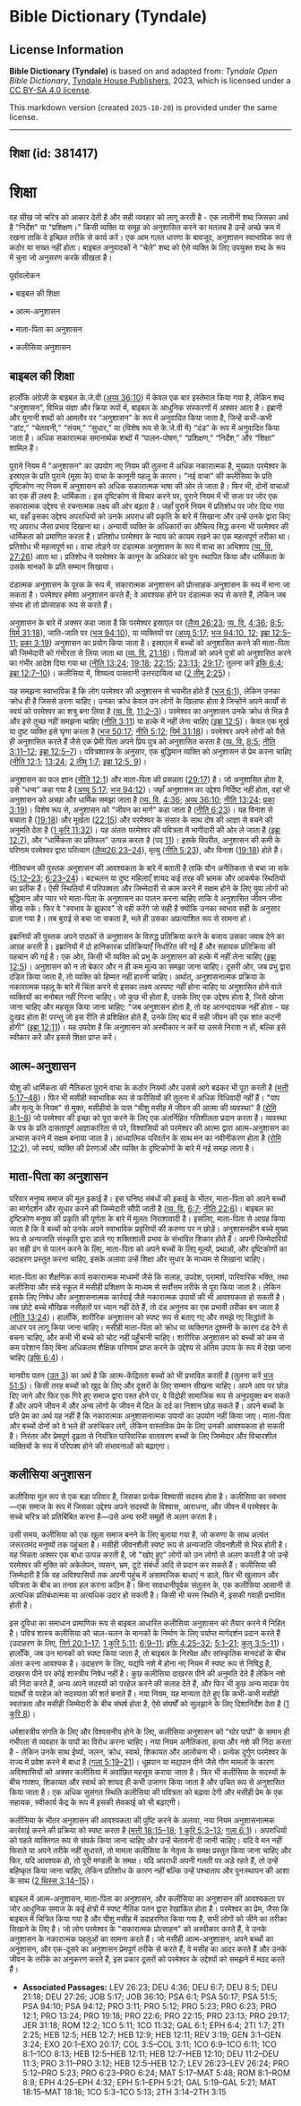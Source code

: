# Bible Dictionary (Tyndale)

## License Information

**Bible Dictionary (Tyndale)** is based on and adapted from: _Tyndale Open Bible Dictionary_, [Tyndale House Publishers](https://tyndaleopenresources.com/), 2023, which is licensed under a [CC BY-SA 4.0 license](https://creativecommons.org/licenses/by-sa/4.0/legalcode.en).

This markdown version (created `2025-10-20`) is provided under the same license.



--------------------------------

## शिक्षा (id: 381417)

शिक्षा
======

वह सीख जो चरित्र को आकार देती है और सही व्यवहार को लागू करती है \- एक लातीनी शब्द जिसका अर्थ है "निर्देश" या "प्रशिक्षण।" किसी व्यक्ति या समूह को अनुशासित करने का मतलब है उन्हें अच्छे क्रम में रखना ताकि वे इच्छित तरीके से कार्य करें। एक आम गलत धारणा के बावजूद, अनुशासन स्वाभाविक रूप से कठोर या सख्त नहीं होता। बाइबल अनुवादकों ने “चेले” शब्द को ऐसे व्यक्ति के लिए उपयुक्त शब्द के रूप में चुना जो अनुसरण करके सीखता है।

पूर्वावलोकन

• बाइबल की शिक्षा

• आत्म\-अनुशासन

• माता\-पिता का अनुशासन

• कलीसिया अनुशासन

बाइबल की शिक्षा
---------------

हालाँकि अंग्रेज़ी के बाइबल के.जे.वी ([अय्य 36:10](https://ref.ly/Job36:10)) में केवल एक बार इस्तेमाल किया गया है, लेकिन शब्द “अनुशासन”, विभिन्न संज्ञा और क्रिया रूपों में, बाइबल के आधुनिक संस्करणों में अक्सर आता है। इब्रानी और युनानी शब्दों को आमतौर पर “अनुशासन” के रूप में अनुवादित किया जाता है, जिन्हें कभी\-कभी “डांट,” “चेतावनी,” “संयम,” “सुधार,” या (विशेष रूप से के.जे.वी में) “दंड” के रूप में अनुवादित किया जाता है। अधिक सकारात्मक समानार्थक शब्दों में “पालन\-पोषण,” “प्रशिक्षण,” “निर्देश,” और “शिक्षा” शामिल हैं।

पुराने नियम में "अनुशासन" का उपयोग नए नियम की तुलना में अधिक नकारात्मक है, मुख्यतः परमेश्वर के इस्राएल के प्रति पुराने (मूसा के) वाचा के कानूनी पहलू के कारण। "नई वाचा" की कलीसिया के प्रति दृष्टिकोण नए नियम में अनुशासन को अधिक सकारात्मक भाषा की ओर ले जाता है। फिर भी, दोनों वाचाओं का एक ही लक्ष्य है: धार्मिकता। इस दृष्टिकोण से विचार करने पर, पुराने नियम में भी सजा पर जोर एक सकारात्मक उद्देश्य से रचनात्मक लक्ष्य की ओर बढ़ता है। जहाँ पुराने नियम में प्रतिशोध पर जोर दिया गया था, वहाँ इसका उद्देश्य अपराधियों को उनके अपराध की प्रकृति के बारे में सिखाना और उन्हें उनके द्वारा किए गए अपराध जैसा प्रभाव दिखाना था। अन्यायी व्यक्ति के अधिकारों का औचित्य सिद्ध करना भी परमेश्वर की धार्मिकता को प्रमाणित करता है। प्रतिशोध परमेश्वर के न्याय को कायम रखने का एक महत्वपूर्ण तरीका था। प्रतिशोध भी महत्वपूर्ण था। वाचा तोड़ने पर दंडात्मक अनुशासन के रूप में वाचा का अभिशाप ([व्य. वि. 27:26](https://ref.ly/Deut27:26)) आता था। प्रतिशोध ने परमेश्वर के कानून के अधिकार को पुनः स्थापित किया और धार्मिकता के उसके मानकों के प्रति सम्मान सिखाया।

दंडात्मक अनुशासन के पूरक के रूप में, सकारात्मक अनुशासन को प्रोत्साहक अनुशासन के रूप में माना जा सकता है। परमेश्वर हमेशा अनुशासन करते हैं; वे आवश्यक होने पर दंडात्मक रूप से करते हैं, लेकिन जब संभव हो तो प्रोत्साहक रूप से करते हैं।

अनुशासन के बारे में अक्सर कहा जाता है कि परमेश्वर इस्राएल पर ([लैव्य 26:23](https://ref.ly/Lev26:23); [व्य. वि.](https://ref.ly/Deut27:26) [4:36](https://ref.ly/Deut4:36); [8:5](https://ref.ly/Deut8:5); [यिर्म 31:18](https://ref.ly/Jer31:18)), जाति\-जाति पर ([भज 94:10](https://ref.ly/Ps94:10)), या व्यक्तियों पर ([अय्यू 5:17](https://ref.ly/Job5:17); [भज 94:10, 12](https://ref.ly/Ps94:10,Ps94:12); [इब्रा 12:5–11](https://ref.ly/Heb12:5-Heb12:11); [प्रका 3:19](https://ref.ly/Rev3:19)) अनुशासन का प्रयोग किया जाता है। इस्राएल में बच्चों को अनुशासित करने की माता\-पिता की जिम्मेदारी को गंभीरता से लिया जाता था ([व्य. वि.](https://ref.ly/Deut27:26) [21:18](https://ref.ly/Deut21:18))। पिताओं को अपने पुत्रों को अनुशासित करने का गंभीर आदेश दिया गया था ([नीति 13:24](https://ref.ly/Prov13:24); [19:18](https://ref.ly/Prov19:18); [22:15](https://ref.ly/Prov22:15); [23:13](https://ref.ly/Prov23:13); [29:17](https://ref.ly/Prov29:17); तुलना करें [इफि 6:4](https://ref.ly/Eph6:4); [इब्रा 12:7–10](https://ref.ly/Heb12:7-Heb12:10))। कलीसिया में, शिष्यत्व पासवानी उत्तरदायित्व था ([2 तीमु 2:25](https://ref.ly/2Tim2:25))।

यह समझना स्वाभाविक है कि लोग परमेश्वर की अनुशासन से भयभीत होते हैं ([भज 6:1](https://ref.ly/Ps6:1)), लेकिन उनका क्रोध ही है जिससे डरना चाहिए। उनका क्रोध केवल उन लोगों के खिलाफ होता है जिन्होंने अपने कार्यों से स्वयं को परमेश्वर का शत्रु बना लिया है ([व्य. वि.](https://ref.ly/Deut27:26) [11:2–3](https://ref.ly/Deut11:2-Deut11:3))। परमेश्वर का अनुशासन उनके क्रोध से भिन्न है और इसे तुच्छ नहीं समझना चाहिए ([नीति 3:11](https://ref.ly/Prov3:11)) या हल्के में नहीं लेना चाहिए ([इब्रा 12:5](https://ref.ly/Heb12:5))। केवल एक मूर्ख या दुष्ट व्यक्ति इसे घृणा करता है ([भज 50:17](https://ref.ly/Ps50:17); [नीति 5:12](https://ref.ly/Prov5:12); [यिर्म 31:18](https://ref.ly/Jer31:18))। परमेश्वर अपने लोगों को वैसे ही अनुशासित करते हैं जैसे एक प्रेमी पिता अपने प्रिय पुत्र को अनुशासित करता है ([व्य. वि.](https://ref.ly/Deut27:26) [8:5](https://ref.ly/Deut8:5); [नीति 3:11–12](https://ref.ly/Prov3:11-Prov3:12); [इब्रा 12:5–7](https://ref.ly/Heb12:5-Heb12:7))। पवित्रशास्त्र के अनुसार, एक बुद्धिमान व्यक्ति को अनुशासन से प्रेम करना चाहिए ([नीति 12:1](https://ref.ly/Prov12:1); [13:24](https://ref.ly/Prov13:24); [2 तीमु 1:7](https://ref.ly/2Tim1:7); [इब्रा 12:5, 9](https://ref.ly/Heb12:5,Heb12:9))।

अनुशासन का फल ज्ञान ([नीति 12:1](https://ref.ly/Prov12:1)) और माता\-पिता की प्रसन्नता ([29:17](https://ref.ly/Prov29:17)) है। जो अनुशासित होता है, उसे “धन्य” कहा गया है ([अय्यू 5:17](https://ref.ly/Job5:17); [भज 94:12](https://ref.ly/Ps94:12))। जहाँ अनुशासन का उद्देश्य निर्दिष्ट नहीं होता, वहां भी अनुशासन को अच्छा और धार्मिक समझा जाता है ([व्य. वि.](https://ref.ly/Deut27:26) [4:36](https://ref.ly/Deut4:36); [अय्य 36:10](https://ref.ly/Job36:10); [नीति 13:24](https://ref.ly/Prov13:24); [प्रका 3:19](https://ref.ly/Rev3:19))। विशेष रूप से, अनुशासन को “जीवन का मार्ग” कहा जाता है ([नीति 6:23](https://ref.ly/Prov6:23))। यह विनाश से बचाता है ([19:18](https://ref.ly/Prov19:18)) और मूर्खता ([22:15](https://ref.ly/Prov22:15)) और परमेश्वर के संसार के साथ दोष की आज्ञा से बचने की अनुमति देता है ([1 कुरि 11:32](https://ref.ly/1Cor11:32))। यह अंततः परमेश्वर की पवित्रता में भागीदारी की ओर ले जाता है ([इब्रा 12:7](https://ref.ly/Heb12:7)), और “धार्मिकता का प्रतिफल" उत्पन्न करता है (पद [11](https://ref.ly/Heb12:11))। इसके विपरीत, अनुशासन की कमी के परिणाम परमेश्वर द्वारा परित्याग ([लैव्य26:23–24](https://ref.ly/Lev26:23-Lev26:24)), मृत्यु ([नीति 5:23](https://ref.ly/Prov5:23)), और विनाश ([19:18](https://ref.ly/Prov19:18)) होते हैं।

नीतिवचन की पुस्तक अनुशासन की आवश्यकता के बारे में बताती है ताकि यौन अनैतिकता से बचा जा सके ([5:12–23](https://ref.ly/Prov5:12-Prov5:23); [6:23–24](https://ref.ly/Prov6:23-Prov6:24))। बदचलन या दुष्ट महिलाएँ शायद कई तरह की भ्रामक और आकर्षक स्थितियों का प्रतीक हैं। ऐसी स्थितियों में परिपक्वता और जिम्मेदारी से काम करने में सक्षम होने के लिए युवा लोगों को बुद्धिमान और प्यार भरे माता\-पिता के अनुशासन का पालन करना चाहिए ताकि वे अनुशासित जीवन जीना सीख सकें। फिर वे "स्वभाव के झुकाव" से वही करेंगे जो सही है क्योंकि उनका स्वभाव सही के अनुसार ढाला गया है। तब बुराई से बचा जा सकता है, भले ही उसका अप्रत्याशित रूप से सामना हो।

इब्रानियों की पुस्तक अपने पाठकों से अनुशासन के विरुद्ध प्रतिक्रिया करने के बजाय उसका जवाब देने का आग्रह करती है। इब्रानियों में दो हानिकारक प्रतिक्रियाएँ निर्धारित की गई हैं और सहायक प्रतिक्रिया की पहचान की गई है। एक ओर, किसी भी व्यक्ति को प्रभु के अनुशासन को हल्के में नहीं लेना चाहिए ([इब्रा 12:5](https://ref.ly/Heb12:5))। अनुशासन को न तो बेकार और न ही कम मूल्य का समझा जाना चाहिए। दूसरी ओर, जब प्रभु द्वारा दंडित किया जाता है, तो व्यक्ति को हिम्मत नहीं हारनी चाहिए। अर्थात्, अनुशासनात्मक प्रक्रिया के नकारात्मक पहलू के बारे में चिंता करने से इसका लक्ष्य अस्पष्ट नहीं होना चाहिए या अनुशासित होने वाले व्यक्तियों का मनोबल नहीं गिरना चाहिए। जो कुछ भी होता है, उसके लिए एक उद्देश्य होता है, जिसे खोजा जाना चाहिए और महसूस किया जाना चाहिए: "जब अनुशासन होता है, तो वह आनन्ददायक नहीं होता \- यह दुःखद होता है! परन्तु जो इस रीति से प्रशिक्षित होते हैं, उनके लिए बाद में सही जीवन की एक शांत कटनी होगी" ([इब्रा 12](https://ref.ly/Heb12:5)[:11](https://ref.ly/Heb12:11))। यह उपदेश है कि अनुशासन को अस्वीकार न करें या उससे निराश न हों, बल्कि इसे स्वीकार करें और इससे शिक्षा प्राप्त करें।

आत्म\-अनुशासन
-------------

यीशु की धार्मिकता की नैतिकता पुराने वाचा के कठोर नियमों और उससे आगे बढकर भी पूरा करती है ([मत्ती 5:17–48](https://ref.ly/Matt5:17-Matt5:48))। फिर भी मसीही स्वाभाविक रूप से फरीसियों की तुलना में अधिक विधिवादी नहीं हैं। "पाप और मृत्यु के नियम" से मुक्त, मसीहीयो के पास "यीशु मसीह में जीवन की आत्मा की व्यवस्था" है ([रोमि 8:1–8](https://ref.ly/Rom8:1-Rom8:8)) जो परमेश्वर की इच्छा को पूरा करने के लिए एक अंतर्निहित गतिशीलता प्रदान करता है। व्यवस्था के पत्र के प्रति दासतापूर्ण आज्ञाकारिता से परे, विश्वासियों को परमेश्वर की आत्मा द्वारा आत्म\-अनुशासन का अभ्यास करने में सक्षम बनाया जाता है। आध्यात्मिक परिवर्तन के साथ मन का नवीनीकरण होता है ([रोमि 12:2](https://ref.ly/Rom12:2)), जो स्वयं, व्यक्ति की प्रेरणाओं और व्यक्ति के दृष्टिकोणों के बारे में नई समझ लाता है।

माता\-पिता का अनुशासन
---------------------

परिवार मनुष्य समाज की मूल इकाई है। इस घनिष्ठ संबंधों की इकाई के भीतर, माता\-पिता को अपने बच्चों का मार्गदर्शन और सुधार करने की जिम्मेदारी सौंपी जाती है ([व्य. वि.](https://ref.ly/Deut27:26) [6:7](https://ref.ly/Deut6:7); [नीति 22:6](https://ref.ly/Prov22:6))। बाइबल का दृष्टिकोण मनुष्य की प्रकृति की पूर्णता के बारे में मूलतः निराशावादी है। इसलिए, माता\-पिता से आग्रह किया जाता है कि वे बच्चों को उनके अपने स्वाभाविक प्रवृत्तियों की करुणा पर न छोड़ें। अनुशासनहीन बच्चे मुख्य रूप से अन्यजाति संस्कृति द्वारा डाले गए शक्तिशाली प्रभाव के संभावित शिकार होते हैं। अपनी जिम्मेदारियों का सही ढंग से पालन करने के लिए, माता\-पिता को अपने बच्चों के लिए मूल्यों, प्रथाओं, और दृष्टिकोणों का उदाहरण प्रस्तुत करना चाहिए, इसके अलावा उन्हें शिक्षा और सुधार के माध्यम से सिखाना चाहिए।

माता\-पिता का शैक्षणिक कार्य सकारात्मक माध्यमों जैसे कि सलाह, उपदेश, परामर्श, पारिवारिक भक्ति, तथा कलीसिया और संडे स्कूल में मसीही प्रशिक्षण के माध्यम से सर्वोत्तम तरीके से पूरा किया जाता है। लेकिन इसके लिए निषेध और अनुशासनात्मक कार्रवाई जैसे नकारात्मक उपायों की भी आवश्यकता हो सकती है। जब छोटे बच्चे मौखिक नसीहतों पर ध्यान नहीं देते हैं, तो दंड अनुनय का एक प्रभावी तरीका बन जाता है ([नीति 13:24](https://ref.ly/Prov13:24))। हालाँकि, शारीरिक अनुशासन को स्पष्ट रूप से बताए गए और समझे गए सिद्धांतों के आधार पर लागू किया जाना चाहिए। मसीही माता\-पिता को क्रोध या व्यक्तिगत दुश्मनी के कारण दंड देने से बचना चाहिए, और कभी भी बच्चे को चोट नहीं पहुँचानी चाहिए। शारीरिक अनुशासन को बच्चों को कम से कम परेशान किए बिना अधिकतम शैक्षिक परिणाम प्राप्त करने के उद्देश्य से अंतिम उपाय के रूप में देखा जाना चाहिए ([इफि 6:4](https://ref.ly/Eph6:4))।

मानवीय पतन ([उत 3](https://ref.ly/Gen3:1-Gen3:24)) का अर्थ है कि आत्म\-केंद्रितता बच्चों को भी प्रभावित करती है (तुलना करें [भज 51:5](https://ref.ly/Ps51:5))। किसी तरह बच्चों को खुद के लिए और दूसरों के लिए सम्मान सीखना चाहिए। अपने आप पर छोड़ दिए जाने और फिर एक गिरे हुए समाज द्वारा पस्त होने पर, वे विद्रोही सामाजिक रूप से अनुपयुक्त बन सकते हैं और अपने जीवन में और अन्य लोगों के जीवन में दिल के दर्द का निशान छोड़ सकते हैं। अपने बच्चों के प्रति प्रेम का अर्थ यह नहीं है कि नकारात्मक अनुशासनात्मक उपायों का उपयोग नहीं किया जाए। माता\-पिता और बच्चों दोनों को वे भले ही अरुचिकर लगें, लेकिन वास्तविक प्रेम के लिए उनकी आवश्यकता हो सकती है। निरंतर और प्रेमपूर्ण दृढ़ता से नियंत्रित पारिवारिक वातावरण बच्चों के लिए जिम्मेदार और विचारशील व्यक्तियों के रूप में परिपक्व होने की संभावनाओं को बढ़ाएगा।

कलीसिया अनुशासन
---------------

कलीसिया मूल रूप से एक बड़ा परिवार है, जिसका प्रत्येक विश्वासी सदस्य होता है। कलीसिया का स्वभाव—एक समाज के रूप में जिसका उद्देश्य अपने सदस्यों के विश्वास, आराधना, और जीवन में परमेश्वर के सच्चे चरित्र को प्रतिबिंबित करना है—उसे अन्य सभी समूहों से अलग करता है।

उसी समय, कलीसिया को एक खुला समाज बनने के लिए बुलाया गया है, जो करुणा के साथ अत्यंत जरूरतमंद मनुष्यों तक पहुंचता है। मसीही जीवनशैली स्पष्ट रूप से अन्यजाति जीवनशैली से भिन्न होती है। यह भिन्नता अक्सर एक बाधा उत्पन्न करती है, जो "खोए हुए" लोगों को उन लोगों से अलग करती है जो उन्हें परमेश्वर की मुक्ति को अकेलेपन, व्यसन, भ्रम, टूटे संबंधों आदि से प्रदान कर सकते हैं। कलीसिया की जिम्मेदारी है कि वह अविश्वासियों तक अपनी पहुंच में असामाजिक बाधाएं न डाले, फिर भी खुलापन और पवित्रता के बीच का तनाव हल करना कठिन है। बिना सावधानीपूर्वक संतुलन के, एक कलीसिया आसानी से अत्यधिक प्रतिबंधात्मक या अत्यधिक उदार हो सकती है। किसी भी चरम स्थिति में, इसकी गवाही प्रभावित होती है।

इस दुविधा का समाधान प्रामाणिक रूप से बाइबल आधारित कलीसिया अनुशासन को तैयार करने में निहित है। पवित्र शास्त्र कलीसिया को चाल\-चलन के मानकों के निर्माण के लिए पर्याप्त मार्गदर्शन प्रदान करते हैं (उदाहरण के लिए, [निर्ग 20:1–17](https://ref.ly/Exod20:1-Exod20:17); [1 कुरि 5:11](https://ref.ly/1Cor5:11); [6:9–11](https://ref.ly/1Cor6:9-1Cor6:11); [इफि 4:25–32](https://ref.ly/Eph4:25-Eph4:32); [5:1–21](https://ref.ly/Eph5:1-Eph5:21); [कुलु 3:5–11](https://ref.ly/Col3:5-Col3:11))। हालाँकि, जब उन मानकों को स्पष्ट किया जाता है, तो बाइबल के निरपेक्ष और सांस्कृतिक मानदंडों के बीच अंतर करना आवश्यक है। उदाहरण के लिए, यद्यपि नशे में होना नए नियम में स्पष्ट रूप से निषिद्ध है, दाखरस पीने पर कोई शास्त्रीय निषेध नहीं है। कुछ कलीसिया दाखरस पीने की अनुमति देते हैं लेकिन नशे की निंदा करते हैं, अन्य अपने सदस्यों को परहेज़ करने की सलाह देते हैं, और फिर भी कुछ अन्य मादक पेय पदार्थों से परहेज़ को सदस्यता की शर्त बनाते हैं। नया नियम, यह मान्यता देते हुए कि कभी\-कभी मसीही स्वतंत्रता और मसीही जिम्मेदारी के बीच संघर्ष होता है, ऐसे संघर्षों को सुलझाने के लिए दिशानिर्देश देता है ([1 कुरि 8](https://ref.ly/1Cor8:1-1Cor8:13))।

धर्मशास्त्रीय संगति के लिए और विश्वसनीय होने के लिए, कलीसिया अनुशासन को "घोर पापों" के समान ही गंभीरता से व्यवहार के पापों का विरोध करना चाहिए। नया नियम अनैतिकता, हत्या और नशे की निंदा करता है \- लेकिन उनके साथ ईर्ष्या, जलन, क्रोध, स्वार्थ, शिकायत और आलोचना भी। प्रत्येक दुर्गुण परमेश्वर के राज्य में प्रवेश करने में बाधा है ([गला 5:19–21](https://ref.ly/Gal5:19-Gal5:21))। धूम्रपान या मद्यपान पीने जैसे गौण मामलों के कारण अविश्वासियों को अक्सर कलीसिया में अवांछित महसूस कराया जाता है। फिर भी कलीसिया के सदस्यों के बीच गपशप, शिकायत और स्वार्थ को शायद ही कभी उजागर किया जाता है और उचित रूप से अनुशासित किया जाता है। एक अधिक सुसंगत स्थिति कलीसिया की पवित्रता को बढ़ावा देगी और मसीही प्रेम के एक सहायक, स्वीकार्य केंद्र के रूप में इसकी सेवकाई को भी बढ़ाएगी।

कलीसिया के भीतर अनुशासन की आवश्यकता की पुष्टि करने के अलावा, नया नियम अनुशासनात्मक कार्रवाई करने की प्रक्रिया को स्पष्ट करता है ([मत्ती 18:15–18](https://ref.ly/Matt18:15-Matt18:18); [1 कुरि 5:3–13](https://ref.ly/1Cor5:3-1Cor5:13); [गला 6:1](https://ref.ly/Gal6:1))। अपराधियों को पहले व्यक्तिगत रूप से संपर्क किया जाना चाहिए और उन्हें चेतावनी दी जानी चाहिए। यदि वे मन नहीं फिराते या अपने तरीके नहीं सुधारते, तो मामला कलीसिया के नेतृत्व के समक्ष प्रस्तुत किया जाना चाहिए और फिर, यदि आवश्यक हो, तो पूरी मण्डली के समक्ष। यदि अपराधी अपनी गलती पर अड़े रहते हैं, तो उन्हें बहिष्कृत किया जाना चाहिए, लेकिन प्रतिशोध के कारण नहीं बल्कि उन्हें पश्चाताप और पुनःस्थापन की आशा के साथ ([2 थिस्स 3:14–15](https://ref.ly/2Thess3:14-2Thess3:15))।

बाइबल में आत्म\-अनुशासन, माता\-पिता का अनुशासन, और कलीसिया का अनुशासन की आवश्यकता पर जोर आधुनिक समाज के कई क्षेत्रों में स्पष्ट नैतिक पतन द्वारा रेखांकित होता है। परमेश्वर का प्रेम, जैसा कि बाइबल में चित्रित किया गया है और यीशु मसीह में उदाहरणित किया गया है, सभी लोगों को जीने का तरीका सिखाने के लिए है। जो लोग परमेश्वर के "सकारात्मक प्रोत्साहन" को अस्वीकार करते हैं, वे उनके अनुशासन के नकारात्मक पहलुओं का सामना करते हैं। जो मसीही आत्म\-अनुशासन, अपने बच्चों का अनुशासन, और एक\-दूसरे का अनुशासन प्रेमपूर्ण तरीके से करते हैं, वे मसीह का आदर करते हैं और उनके जीवन के तरीके का अनुकरण करते हैं, इस प्रकार दूसरों को परमेश्वर के उद्देश्यों को समझने में मदद करते हैं।

* **Associated Passages:** LEV 26:23; DEU 4:36; DEU 6:7; DEU 8:5; DEU 21:18; DEU 27:26; JOB 5:17; JOB 36:10; PSA 6:1; PSA 50:17; PSA 51:5; PSA 94:10; PSA 94:12; PRO 3:11; PRO 5:12; PRO 5:23; PRO 6:23; PRO 12:1; PRO 13:24; PRO 19:18; PRO 22:6; PRO 22:15; PRO 23:13; PRO 29:17; JER 31:18; ROM 12:2; 1CO 5:11; 1CO 11:32; GAL 6:1; EPH 6:4; 2TI 1:7; 2TI 2:25; HEB 12:5; HEB 12:7; HEB 12:9; HEB 12:11; REV 3:19; GEN 3:1–GEN 3:24; EXO 20:1–EXO 20:17; COL 3:5–COL 3:11; 1CO 6:9–1CO 6:11; 1CO 8:1–1CO 8:13; HEB 12:5–HEB 12:11; HEB 12:7–HEB 12:10; DEU 11:2–DEU 11:3; PRO 3:11–PRO 3:12; HEB 12:5–HEB 12:7; LEV 26:23–LEV 26:24; PRO 5:12–PRO 5:23; PRO 6:23–PRO 6:24; MAT 5:17–MAT 5:48; ROM 8:1–ROM 8:8; EPH 4:25–EPH 4:32; EPH 5:1–EPH 5:21; GAL 5:19–GAL 5:21; MAT 18:15–MAT 18:18; 1CO 5:3–1CO 5:13; 2TH 3:14–2TH 3:15

